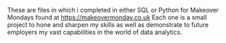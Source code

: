 These are files in which i completed in either SQL or Python for Makeover Mondays found at https://makeovermonday.co.uk
Each one is a small project to hone and sharpen my skills as well as demonstrate to future employers my vast capabilities in the world of data analytics.
